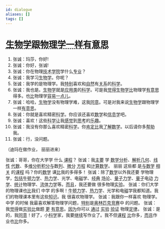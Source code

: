 ```yaml
---
id: dialogue
aliases: []
tags: []
---
```


# <abbr title='A 跟 B 一样 criteria - gēn ... yīyàng - the same'><abbr title="shēngwùxué - биология">生物学</abbr>跟物理学一样<abbr title="yǒuyìsi - интересный">有意思</abbr></abbr>

1. <span class="speaker">张诚</span>：玛莎，你好!
2. <span class="speaker">张诚</span>：你好，张诚!
3. <span class="speaker">张诚</span>：你在物理<abbr class="new-word" title="jìshù - техника">技术</abbr><abbr title="xuéyuàn - академия; колледж; институт">学院</abbr>学什么<abbr class="new-word" title="zhuānyè - специальность">专业</abbr>？
4. <span class="speaker">张诚</span>：我学习<abbr class="new-word" title="shēngwùxué - биология">生物学</abbr>。你呢？
5. <span class="speaker">张诚</span>：我学的是物理学。我<abbr class="new-word" title="tèbié - особенно, специфический">特别</abbr>喜欢和<abbr class="new-word" title="zìrán - природа">自然</abbr>有<abbr class="new-word" title="guānxi - отношение/я">关系</abbr>的<abbr class="new-word" title="kēxué - наука">科学</abbr>。
6. <span class="speaker">张诚</span>：我也是。<abbr class="new-word" title="shēngwùxué - биология">生物学</abbr>就是<abbr class="new-word" title="yìngyòng - прикладной, практический">应用</abbr><abbr class="new-word" title="lèi - род, вид, тип, сорт">类</abbr>的<abbr class="new-word" title="kēxué - наука">科学</abbr>。可是我<abbr class="new-word" title="juéde - чувствовать, ощущать, кажется">觉得</abbr><abbr class="new-word" title="shēngwùxué - биология">生物学</abbr><abbr class="new-word" title="bǐ - по сравнению (предл.)/сравнивать">比</abbr>物理学<abbr class="new-word" title="yǒuyìsi - интересный">有意思</abbr>得多。也<abbr class="new-word" title="bǐ - по сравнению (предл.)/сравнивать">比</abbr>物理学<abbr class="new-word" title="róngyì - простой">容易</abbr><abbr class="new-word" title="yīdiǎnr - немного/ненамного">一点儿</abbr>。
7. <span class="speaker">张诚</span>：哈哈，<abbr class="new-word" title="shēngwùxué - биология">生物学</abbr>没有物理学难，这我<abbr class="new-word" title="tóngyì - соглашаться, быть согласным">同意</abbr>。可是对我来说<abbr class="new-word" title="shēngwùxué - биология">生物学</abbr>跟物理学一样<abbr class="new-word" title="yǒuyìsi - интересный">有意思</abbr>。
8. <span class="speaker">张诚</span>：你就是喜欢精密<abbr class="new-word" title="kēxué - наука">科学</abbr>。你应该还喜欢<abbr class="new-word" title="shùxué - математика">数学</abbr>和<abbr class="new-word" title="xìnxīxué - информатика">信息学</abbr>吧。
9. <span class="speaker">张诚</span>：喜欢！这些<abbr class="new-word" title="kēxué - наука">科学</abbr><abbr class="new-word" title="ràng - заставлять/велеть/разрешать">让</abbr>我<abbr class="new-word" title="gǎnjué - чувствовать/чувство">感觉</abbr>到<abbr class="new-word" title="sīkǎo - мышление">思考</abbr>的<abbr class="new-word" title="lèqù - удовольствие, радость">乐趣</abbr>。
10. <span class="speaker">张诚</span>：我没有你那么喜欢精密<abbr class="new-word" title="kēxué - наука">科学</abbr>。你<abbr class="new-word" title="kěndìng - совершенно точно">肯定</abbr><abbr class="new-word" title="bǐ - по сравнению (предл.)/сравнивать">比</abbr>我<abbr class="new-word" title="liǎojiě - понимать, разбираться">了解</abbr><abbr class="new-word" title="shùxué - математика">数学</abbr>。以后请你多<abbr class="new-word" title="bāngzhù - помогать">帮助</abbr>我。
11. <span class="speaker">张诚</span>：行，没问题。

（迪玛在做作业， 丽丽进来）

<span class="speaker">张诚</span>：哥哥，你在大学学 什么 <abbr class="new-word" title="kèchéng - урок/предмет">课程</abbr>？
<span class="speaker">张诚</span>：我<abbr class="new-word" title="zhǔyào - основной, в основном">主要</abbr> 学 <abbr class="new-word" title="shùxué - математика">数学</abbr><abbr class="new-word" title="fēnxī - анализ, расщеплять, дифференцировать">分析</abbr>、<abbr class="new-word" title="jiěxī - анализ, аналитический, распад, разложение">解析</abbr><abbr class="new-word" title="jǐhé - геометрия">几何</abbr>、<abbr class="new-word" title="xiàn - линия, нитка, провод">线</abbr><abbr class="new-word" title="xìng - характер; суффикс сущ-ных/прилаг., обозначающих свойство">性</abbr> <abbr class="new-word" title="dàishù - алгебра">代数</abbr>、多<abbr class="new-word" title="wéi - измерение (...-мерный)">维</abbr><abbr class="new-word" title="fēnxī - анализ, расщеплять, дифференцировать">分析</abbr><abbr class="new-word" title="jīfēn - интеграл">积分</abbr><abbr class="new-word" title="yǔ - и (союз), с,к (предл)">与</abbr>数<abbr class="new-word" title="liè - ряд">列</abbr>、<abbr class="new-word" title="wēifēn - дифференциал">微分</abbr> <abbr class="new-word" title="fāngchéng - уравнение (мат.)">方程</abbr> 和<abbr class="new-word" title="jìsuàn - рассчитывать">计算</abbr><abbr class="new-word" title="shùxué - математика">数学</abbr>。
丽丽 这些都 是<abbr class="new-word" title="yǔ - и (союз), с,к (предл)">与</abbr><abbr class="new-word" title="shùxué - математика">数学</abbr> <abbr class="new-word" title="xiāngguān - быть связанным, касающийся">相关</abbr> 的<abbr class="new-word" title="kèchéng - урок/предмет">课程</abbr> 吗？你的<abbr class="new-word" title="shùxué - математика">数学</abbr> 课<abbr class="new-word" title="bǐ - по сравнению (предл.)/сравнивать">比</abbr>我的多得多！
<span class="speaker">张诚</span>：除了<abbr class="new-word" title="shùxué - математика">数学</abbr>以外我还要 学物理学，<abbr class="new-word" title="bāokuò - содержать, включать в себя">包括</abbr><abbr class="new-word" title="niúdùn - Ньютон">牛顿</abbr><abbr class="new-word" title="lìxué - механика">力学</abbr>、<abbr class="new-word" title="rè - горячий, теплота (физ.)">热</abbr><abbr class="new-word" title="lìxué - механика">力学</abbr>、光学、电<abbr class="new-word" title="cí - магнит">磁</abbr>学、<abbr class="new-word" title="jīngdiǎn - классический, канонический">经典</abbr> <abbr class="new-word" title="cháng - площадь, поле, место">场</abbr><abbr class="new-word" title="(理论) - lùn теория">论</abbr>、<abbr class="new-word" title="liàngzǐ - квант">量子</abbr><abbr class="new-word" title="lìxué - механика">力学</abbr>、<abbr class="new-word" title="liàngzǐ - квант">量子</abbr>电<abbr class="new-word" title="dòng - двигаться, действовать">动</abbr> <abbr class="new-word" title="lìxué - механика">力学</abbr>、<abbr class="new-word" title="tǒngjì - статистика">统计</abbr>物理学、<abbr class="new-word" title="liú - течь, литься">流</abbr><abbr class="new-word" title="tǐ - тело, организма">体</abbr><abbr class="new-word" title="lìxué - механика">力学</abbr>等。<abbr class="new-word" title="érqiě - еще, к тому же, притом">而且</abbr>，我还要做 很多物理<abbr class="new-word" title="shíyàn - опыт, эксперимент, эмпирический">实验</abbr>。
<span class="speaker">张诚</span>：你们大学的物理课也<abbr class="new-word" title="bǐ - по сравнению (предл.)/сравнивать">比</abbr>我们 中学 的多啊！<abbr class="new-word" title="niúdùn - Ньютон">牛顿</abbr><abbr class="new-word" title="lìxué - механика">力学</abbr>、<abbr class="new-word" title="rè - горячий, теплота (физ.)">热</abbr><abbr class="new-word" title="lìxué - механика">力学</abbr>、光学和电<abbr class="new-word" title="cí - магнит">磁</abbr>学我都知道。我们的物理课本里有这些<abbr class="new-word" title="zhīshi - знание, познание">知识</abbr>。我 很喜欢物理学。
<span class="speaker">张诚</span>：我跟你一样喜欢 物理学。中学 的时候 我最喜欢解答物理学问题，<abbr class="new-word" title="tèbié - особенно, специфический">特别</abbr>是<abbr class="new-word" title="àolínpǐkè - олимпиада">奥林匹克</abbr><abbr class="new-word" title="jìngsài - соревнование">竞赛</abbr>中 的问题。
<span class="speaker">张诚</span>：我<abbr class="new-word" title="juéde - чувствовать, ощущать, кажется">觉得</abbr>做<abbr class="new-word" title="shíyàn - опыт, эксперимент, эмпирический">实验</abbr><abbr class="new-word" title="bǐ - по сравнению (предл.)/сравнивать">比</abbr>做题 <abbr class="new-word" title="gèng - еще более, сверх того">更</abbr> <abbr class="new-word" title="yǒuyìsi - интересный">有意思</abbr>。<abbr class="new-word" title="yīnwèi - потому что">因为</abbr>你可以 <abbr class="new-word" title="tōngguò - проходить; посредством; через, сквозь; благодаря (чему-л.), за счет (чего-л.)">通过</abbr> <abbr class="new-word" title="shíyàn - опыт, эксперимент, эмпирический">实验</abbr> <abbr class="new-word" title="yànzhèng - освидетельствовать, проверить подлинность; доказательство">验证</abbr> 物理<abbr class="new-word" title="dìnglǜ - закон, правило (физ., хим.)">定律</abbr>。
<span class="speaker">张诚</span>：是的，我<abbr class="new-word" title="tóngyì - соглашаться, быть согласным">同意</abbr>！好了，小<abbr class="new-word" title="kēxué - наука">科学</abbr>家，我要<abbr class="new-word" title="jìxù - продолжать, продолжаться">继续</abbr>写作业了。我不但<abbr class="new-word" title="kèchéng - урок/предмет">课程</abbr> <abbr class="new-word" title="bǐ - по сравнению (предл.)/сравнивать">比</abbr>你多，<abbr class="new-word" title="érqiě - еще, к тому же, притом">而且</abbr>作业也<abbr class="new-word" title="bǐ - по сравнению (предл.)/сравнивать">比</abbr>你多。
